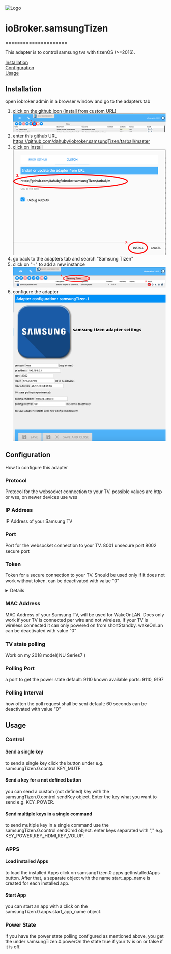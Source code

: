 ![Logo](admin/samsung.png)
# ioBroker.samsungTizen
=====================

This adapter is to control samsung tvs with tizenOS (>=2016).
  
[Installation](#install)  
[Configuration](#config)  
[Usage](#use)  
<a name="install"/>

## Installation

open iobroker admin in a browser window and go to the adapters tab

1. click on the github icon (install from custom URL)
![install1](images/install1.png)
2. enter this github URL https://github.com/dahuby/iobroker.samsungTizen/tarball/master
3. click on install
![install2](images/install2.png)
4. go back to the adapters tab and search "Samsung Tizen"
5. click on "+" to add a new instance
![install3](images/install3.png)
6. configure the adapter 
![install4](images/install4.png)

<a name="config"/>

## Configuration

How to configure this adapter
### Protocol
Protocol for the websocket connection to your TV.
possible values are http or wss, on newer devices use wss
### IP Address 
IP Address of your Samsung TV
### Port
Port for the websocket connection to your TV.
8001 unsecure port
8002 secure port
### Token 
Token for a secure connection to your TV. Should be used only if it does not work without token.
can be deactivated with value "0"
<details><summary>How to get a token </summary>
<p>
Install "wscat" on the device where ioBroker is running with following command:

```sh
npm install wscat
```

Turn TV on and query the token via websocket connection 

```sh
wscat -n -c wss://tvIp:8002/api/v2/channels/samsung.remote.control?name=aW9Ccm9rZXI=
```

a pop up appears on your TV that must be accepted.
take the token from the returned json response

```json
{"name":"aW9Ccm9rZXI="},"connectTime":1575818900205,"deviceName":"aW9Ccm9rZXI=","id":"12345678-797c-45b0-b0f1-233535918548","isHost":false}],"id":"12345678-797c-45b0-b0f1-233535918548","token":"10916644"},"event":"ms.channel.connect"}
```

</p>
</details>

### MAC Address
MAC Address of your Samsung TV, will be used for WakeOnLAN. 
Does only work if your TV is connected per wire and not wireless.
If your TV is wireless connected it can only powered on from shortStandby.
wakeOnLan can be deactivated with value "0"
### TV state polling
Work on my 2018 model( NU Series7 )
### Polling Port
a port to get the power state 
default: 9110
known available ports: 9110, 9197
### Polling Interval 
how often the poll request shall be sent
default: 60 seconds
can be deactivated with value "0"

<a name="use"/>

## Usage

### Control

#### Send a single key
to send a single key click the button under e.g. samsungTizen.0.control.KEY_MUTE

#### Send a key for a not defined button
you can send a custom (not defined) key with the samsungTizen.0.control.sendKey object.
Enter the key what you want to send e.g. KEY_POWER.

#### Send multiple keys in a single command 
to send multiple key in a single command use the samsungTizen.0.control.sendCmd object.
enter keys separated with "," e.g. KEY_POWER,KEY_HDMI,KEY_VOLUP.

### APPS

#### Load installed Apps
to load the installed Apps click on samsungTizen.0.apps.getInstalledApps button.
After that, a separate object with the name start_app_name is created for each installed app.

#### Start App
you can start an app with a click on the samsungTizen.0.apps.start_app_name object.

### Power State 

if you have the power state polling configured as mentioned above, you get the under samsungTizen.0.powerOn the state true if your tv is on or false if it is off.

